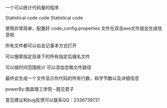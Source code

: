 一个可以统计代码量的程序

Statistical code
code Statistical code

使用非常简单，配置好   code_config.properties  文件在双击exe文件就会生成信息啦


所有文件都可以右击记事本方式打开

可以搜索指定目录下的所有指定后缀名文件

可以按时间范围统计
可以添加忽略文件路径

最终会生成一个文件显示你代码的所有行数，和字节数以及详细信息


powerBy:南昌理工学院--既见君子

意见建议和bug反馈可以联系QQ：2336739721